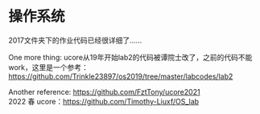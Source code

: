 # 操作系统

2017文件夹下的作业代码已经很详细了……

One more thing: ucore从19年开始lab2的代码被谭院士改了，之前的代码不能work，这里是一个参考：https://github.com/Trinkle23897/os2019/tree/master/labcodes/lab2

Another reference: https://github.com/FztTony/ucore2021  
2022 春 ucore：https://github.com/Timothy-Liuxf/OS_lab
